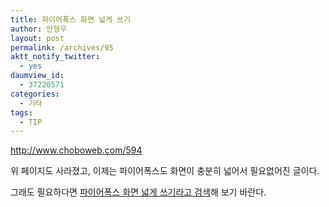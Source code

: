 ```yaml
---
title: 파이어폭스 화면 넓게 쓰기
author: 안형우
layout: post
permalink: /archives/95
aktt_notify_twitter:
  - yes
daumview_id:
  - 37220571
categories:
  - 기타
tags:
  - TIP
---
```

http://www.choboweb.com/594

위 페이지도 사라졌고, 이제는 파이어폭스도 화면이 충분히 넓어서 필요없어진 글이다.

그래도 필요하다면 [파이어폭스 화면 넓게 쓰기라고 검색][1]해 보기 바란다.

 [1]: https://www.google.co.kr/search?complete=1&hl=ko&q=%ED%8C%8C%EC%9D%B4%EC%96%B4%ED%8F%AD%EC%8A%A4+%ED%99%94%EB%A9%B4+%EB%84%93%EA%B2%8C+%EC%93%B0%EA%B8%B0&btnI=I'm+Feeling+Lucky&lr=&aq=f&aqi=&aql=&oq=&gs_rfai=